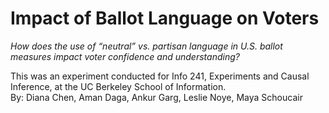 # Impact of Ballot Language on Voters

_How does the use of “neutral” vs. partisan language in U.S. ballot measures impact voter confidence and understanding?_ 

This was an experiment conducted for Info 241, Experiments and Causal Inference, at the UC Berkeley School of Information. \
By: Diana Chen, Aman Daga, Ankur Garg, Leslie Noye, Maya Schoucair

